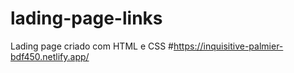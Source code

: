 # lading-page-links
Lading page criado com HTML e CSS
#https://inquisitive-palmier-bdf450.netlify.app/
